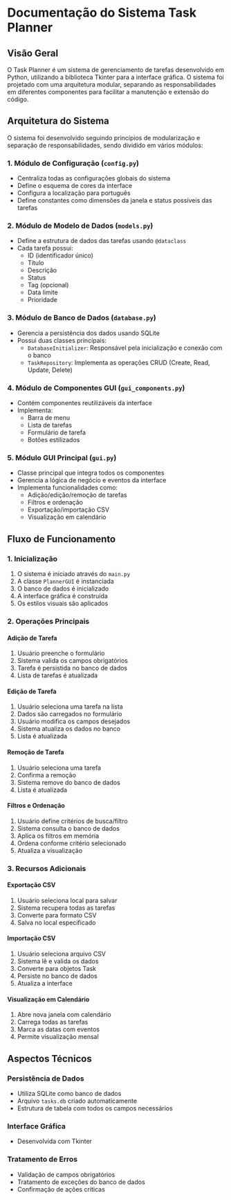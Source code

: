 # Documentação do Sistema Task Planner

## Visão Geral

O Task Planner é um sistema de gerenciamento de tarefas desenvolvido em Python, utilizando a biblioteca Tkinter para a interface gráfica. O sistema foi projetado com uma arquitetura modular, separando as responsabilidades em diferentes componentes para facilitar a manutenção e extensão do código.

## Arquitetura do Sistema

O sistema foi desenvolvido seguindo princípios de modularização e separação de responsabilidades, sendo dividido em vários módulos:

### 1. Módulo de Configuração (`config.py`)
- Centraliza todas as configurações globais do sistema
- Define o esquema de cores da interface
- Configura a localização para português
- Define constantes como dimensões da janela e status possíveis das tarefas

### 2. Módulo de Modelo de Dados (`models.py`)
- Define a estrutura de dados das tarefas usando `@dataclass`
- Cada tarefa possui:
  - ID (identificador único)
  - Título
  - Descrição
  - Status
  - Tag (opcional)
  - Data limite
  - Prioridade

### 3. Módulo de Banco de Dados (`database.py`)
- Gerencia a persistência dos dados usando SQLite
- Possui duas classes principais:
  - `DatabaseInitializer`: Responsável pela inicialização e conexão com o banco
  - `TaskRepository`: Implementa as operações CRUD (Create, Read, Update, Delete)

### 4. Módulo de Componentes GUI (`gui_components.py`)
- Contém componentes reutilizáveis da interface
- Implementa:
  - Barra de menu
  - Lista de tarefas
  - Formulário de tarefa
  - Botões estilizados

### 5. Módulo GUI Principal (`gui.py`)
- Classe principal que integra todos os componentes
- Gerencia a lógica de negócio e eventos da interface
- Implementa funcionalidades como:
  - Adição/edição/remoção de tarefas
  - Filtros e ordenação
  - Exportação/importação CSV
  - Visualização em calendário

## Fluxo de Funcionamento

### 1. Inicialização
1. O sistema é iniciado através do `main.py`
2. A classe `PlannerGUI` é instanciada
3. O banco de dados é inicializado
4. A interface gráfica é construída
5. Os estilos visuais são aplicados

### 2. Operações Principais

#### Adição de Tarefa
1. Usuário preenche o formulário
2. Sistema valida os campos obrigatórios
3. Tarefa é persistida no banco de dados
4. Lista de tarefas é atualizada

#### Edição de Tarefa
1. Usuário seleciona uma tarefa na lista
2. Dados são carregados no formulário
3. Usuário modifica os campos desejados
4. Sistema atualiza os dados no banco
5. Lista é atualizada

#### Remoção de Tarefa
1. Usuário seleciona uma tarefa
2. Confirma a remoção
3. Sistema remove do banco de dados
4. Lista é atualizada

#### Filtros e Ordenação
1. Usuário define critérios de busca/filtro
2. Sistema consulta o banco de dados
3. Aplica os filtros em memória
4. Ordena conforme critério selecionado
5. Atualiza a visualização

### 3. Recursos Adicionais

#### Exportação CSV
1. Usuário seleciona local para salvar
2. Sistema recupera todas as tarefas
3. Converte para formato CSV
4. Salva no local especificado

#### Importação CSV
1. Usuário seleciona arquivo CSV
2. Sistema lê e valida os dados
3. Converte para objetos Task
4. Persiste no banco de dados
5. Atualiza a interface

#### Visualização em Calendário
1. Abre nova janela com calendário
2. Carrega todas as tarefas
3. Marca as datas com eventos
4. Permite visualização mensal

## Aspectos Técnicos

### Persistência de Dados
- Utiliza SQLite como banco de dados
- Arquivo `tasks.db` criado automaticamente
- Estrutura de tabela com todos os campos necessários

### Interface Gráfica
- Desenvolvida com Tkinter 

### Tratamento de Erros
- Validação de campos obrigatórios
- Tratamento de exceções do banco de dados
- Confirmação de ações críticas
